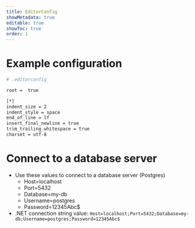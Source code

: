 ```yaml
---
title: EditorConfig
showMetadata: true
editable: true
showToc: true
order: 1
---
```


# Example configuration
```sh
# .editorconfig

root =  true

[*]
indent_size = 2
indent_style = space
end_of_line = lf
insert_final_newline = true
trim_trailing_whitespace = true
charset = utf-8

```

# Connect to a database server
- Use these values to connect to a database server (Postgres)
  - Host=localhost
  - Port=5432
  - Database=my-db
  - Username=postgres
  - Password=12345Abc$
- .NET connection string value: `Host=localhost;Port=5432;Database=my-db;Username=postgres;Password=12345Abc$`
